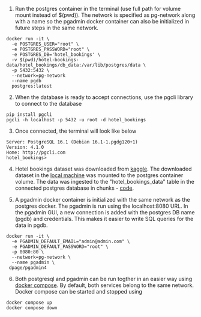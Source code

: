 1. Run the postgres container in the terminal (use full path for volume mount instead of $(pwd)). The network is specified as pg-network along with a name so the pgadmin docker container can also be initialized in future steps in the same network.

```console
docker run -it \
  -e POSTGRES_USER="root" \
  -e POSTGRES_PASSWORD="root" \
  -e POSTGRES_DB='hotel_bookings' \
  -v $(pwd)/hotel-bookings-data/hotel_bookings/db_data:/var/lib/postgres/data \   
  -p 5432:5432 \
  --network=pg-network
  --name pgdb
  postgres:latest
```

2. When the database is ready to accept connections, use the pgcli library to connect to the database

```console
pip install pgcli
pgcli -h localhost -p 5432 -u root -d hotel_bookings
```

3. Once connected, the terminal will look like below

```console
Server: PostgreSQL 16.1 (Debian 16.1-1.pgdg120+1)
Version: 4.1.0
Home: http://pgcli.com
hotel_bookings>
```

4. Hotel bookings dataset was downloaded from [kaggle](https://www.kaggle.com/datasets/mathsian/hotel-bookings/data). The downloaded dataset in the [local machine](./hotel-bookings-data/) was mounted to the postgres container volume. The data was ingested to the "hotel_bookings_data" table in the connected postgres database in chunks - [code](data_ingestion.py).

5. A pgadmin docker container is initialized with the same network as the postgres docker. The pgadmin is run using the localhost:8080 URL. In the pgadmin GUI, a new connection is added with the postgres DB name (pgdb) and credentials. This makes it easier to write SQL queries for the data in pgdb.

```console
docker run -it \
  -e PGADMIN_DEFAULT_EMAIL="admin@admin.com" \
  -e PGADMIN_DEFAULT_PASSWORD="root" \
  -p 8080:80 \
  --network=pg-network \
  --name pgadmin \
 dpage/pgadmin4

```

6. Both postgresql and pgadmin can be run togther in an easier way using [docker compose](./docker-compose.yml). By default, both services belong to the same network. Docker compose can be started and stopped using

```console
docker compose up
docker compose down
```
 